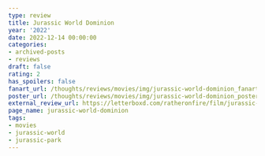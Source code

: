 ```yaml
---
type: review
title: Jurassic World Dominion
year: '2022'
date: 2022-12-14 00:00:00
categories:
- archived-posts
- reviews
draft: false
rating: 2
has_spoilers: false
fanart_url: /thoughts/reviews/movies/img/jurassic-world-dominion_fanart.png
poster_url: /thoughts/reviews/movies/img/jurassic-world-dominion_poster.png
external_review_url: https://letterboxd.com/ratheronfire/film/jurassic-world-dominion/
page_name: jurassic-world-dominion
tags:
- movies
- jurassic-world
- jurassic-park
---
```


